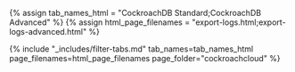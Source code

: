 {% assign tab_names_html = "CockroachDB Standard;CockroachDB Advanced" %}
{% assign html_page_filenames = "export-logs.html;export-logs-advanced.html" %}

{% include "_includes/filter-tabs.md" tab_names=tab_names_html page_filenames=html_page_filenames page_folder="cockroachcloud" %}
